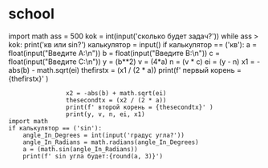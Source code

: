 # school
import math
ass = 500
kok = int(input('сколько будет задач?'))
while ass > kok:
    print('кв или sin?')
    калькулятор = input()
    if калькулятор == ('кв'):
                    a = float(input("Введите A:\n"))
                    b = float(input("Введите B:\n"))
                    c = float(input("Введите C:\n"))
                    y = (b**2)
                    v = (4*a)
                    n = (v * c)
                    ei = (y - n)
                    x1 = -abs(b) - math.sqrt(ei) 
                    thefirstx = (x1 / (2 * a)) 
                    print(f' первый корень = {thefirstx}' )
                    
                    x2 = -abs(b) + math.sqrt(ei) 
                    thesecondtx = (x2 / (2 * a)) 
                    print(f' второй корень = {thesecondtx}' )
                    print(y, v, n, ei, x1)
    import math
    if калькулятор == ('sin'):
        angle_In_Degrees = int(input('градус угла?'))
        angle_In_Radians = math.radians(angle_In_Degrees)
        a = (math.sin(angle_In_Radians))
        print(f' sin угла будет:{round(a, 3)}')

